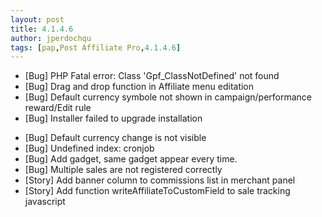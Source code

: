 ```yaml
---
layout: post
title: 4.1.4.6
author: jperdochqu
tags: [pap,Post Affiliate Pro,4.1.4.6]
---
```


- [Bug] PHP Fatal error: Class 'Gpf_ClassNotDefined' not found
- [Bug] Drag and drop function in Affiliate menu editation
- [Bug] Default currency symbole not shown in campaign/performance reward/Edit rule
- [Bug] Installer failed to upgrade installation

<!--more-->

- [Bug] Default currency change is not visible
- [Bug] Undefined index: cronjob
- [Bug] Add gadget, same gadget appear every time.
- [Bug] Multiple sales are not registered correctly
- [Story] Add banner column to commissions list in merchant panel
- [Story] Add function writeAffiliateToCustomField to sale tracking javascript
